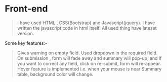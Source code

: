 # Front-end
>I have used HTML , CSS(Bootstrap) and Javascript(jquery).
>I have written the javascript code in html itself.
>All used thing have lateset version.

Some key features:-
>Gives warning on empty field.
>Used dropdown in the required field.
>On submission , form will fade away and summary will pop-up, and if you want to correct any field, click on re-submit, form will re-appear.
>Hover feature is implemented i.e. when your mouse is near Summary table, background color will change.
